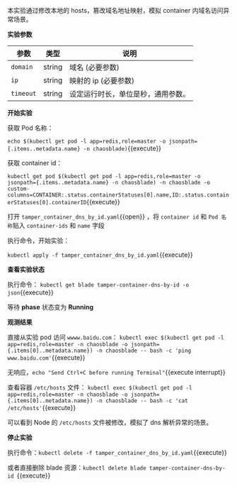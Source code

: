本实验通过修改本地的 hosts，篡改域名地址映射，模拟 container 内域名访问异常场景。

**实验参数**

| 参数 | 类型 | 说明 |
| --- | --- | --- |
| `domain` | string | 域名 (必要参数) |
| `ip` | string | 映射的 ip (必要参数) |
| `timeout` | string | 设定运行时长，单位是秒，通用参数。 |

**开始实验**

获取 Pod 名称：

`echo $(kubectl get pod -l app=redis,role=master -o jsonpath={.items..metadata.name} -n chaosblade)`{{execute}}

获取 container id：

`kubectl get pod $(kubectl get pod -l app=redis,role=master -o jsonpath={.items..metadata.name} -n chaosblade) -n chaosblade -o custom-columns=CONTAINER:.status.containerStatuses[0].name,ID:.status.containerStatuses[0].containerID`{{execute}}

打开 `tamper_container_dns_by_id.yaml`{{open}} ，将 `container id` 和 `Pod 名称`贴入 `container-ids` 和 `name` 字段

执行命令，开始实验：

`kubectl apply -f tamper_container_dns_by_id.yaml`{{execute}}

**查看实验状态**

执行命令： `kubectl get blade tamper-container-dns-by-id -o json`{{execute}}

等待 **phase** 状态变为 **Running**

**观测结果**

直接从实验 pod 访问 `wwww.baidu.com`：
`kubectl exec $(kubectl get pod -l app=redis,role=master -n chaosblade -o jsonpath={.items[0]..metadata.name}) -n chaosblade -- bash -c 'ping www.baidu.com'`{{execute}}

无响应，`echo "Send Ctrl+C before running Terminal"`{{execute interrupt}}

查看容器 `/etc/hosts` 文件：
`kubectl exec $(kubectl get pod -l app=redis,role=master -n chaosblade -o jsonpath={.items[0]..metadata.name}) -n chaosblade -- bash -c 'cat /etc/hosts'`{{execute}}

可以看到 Node 的 `/etc/hosts` 文件被修改，模拟了 dns 解析异常的场景。

**停止实验**

执行命令：`kubectl delete -f tamper_container_dns_by_id.yaml`{{execute}}

或者直接删除 blade 资源：`kubectl delete blade tamper-container-dns-by-id `{{execute}}